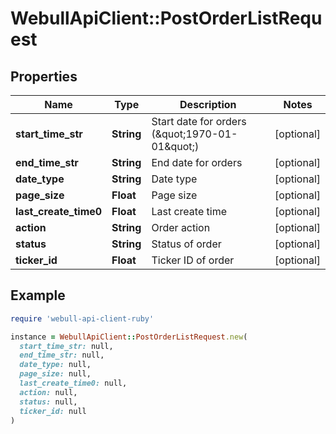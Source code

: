 # WebullApiClient::PostOrderListRequest

## Properties

| Name | Type | Description | Notes |
| ---- | ---- | ----------- | ----- |
| **start_time_str** | **String** | Start date for orders (\&quot;1970-01-01\&quot;) | [optional] |
| **end_time_str** | **String** | End date for orders | [optional] |
| **date_type** | **String** | Date type | [optional] |
| **page_size** | **Float** | Page size | [optional] |
| **last_create_time0** | **Float** | Last create time | [optional] |
| **action** | **String** | Order action | [optional] |
| **status** | **String** | Status of order | [optional] |
| **ticker_id** | **Float** | Ticker ID of order | [optional] |

## Example

```ruby
require 'webull-api-client-ruby'

instance = WebullApiClient::PostOrderListRequest.new(
  start_time_str: null,
  end_time_str: null,
  date_type: null,
  page_size: null,
  last_create_time0: null,
  action: null,
  status: null,
  ticker_id: null
)
```

